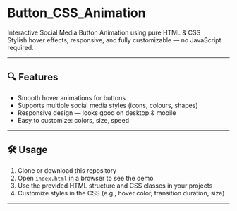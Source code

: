 # Button_CSS_Animation

Interactive Social Media Button Animation using pure HTML & CSS  
Stylish hover effects, responsive, and fully customizable — no JavaScript required.

---

## 🔍 Features

- Smooth hover animations for buttons  
- Supports multiple social media styles (icons, colours, shapes)  
- Responsive design — looks good on desktop & mobile  
- Easy to customize: colors, size, speed  

---

## 🛠️ Usage

1. Clone or download this repository  
2. Open `index.html` in a browser to see the demo  
3. Use the provided HTML structure and CSS classes in your projects  
4. Customize styles in the CSS (e.g., hover color, transition duration, size)  

---

